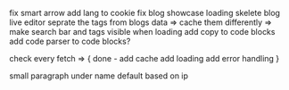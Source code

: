fix smart arrow
add lang to cookie
fix blog showcase loading skelete
blog live editor
seprate the tags from blogs data => cache them differently => make search bar and tags visible when loading
add copy to code blocks
add code parser to code blocks?

check every fetch => {
    done - add cache
    add loading
    add error handling
}

small paragraph under name 
default based on ip
